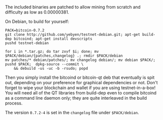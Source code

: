 The included binaries are patched to allow mining from scratch and difficulty
as low as 0.00000381.

On Debian, to build for yourself:

```
PACK=bitcoin-0.7.2
git clone http://github.com/yebyen/testnet-debian.git; apt-get build-dep bitcoind; apt-get install devscripts
pushd testnet-debian

for i in *.tar.gz; do tar zxvf $i; done; mv $PACK/debian/{patches,changelog} .; rmdir $PACK/debian
mv patches/* debian/patches/; mv changelog debian/; mv debian $PACK/; pushd $PACK;  dpkg-source --commit \
    && debuild -us -uc -b -rsudo; popd
```

Then you simply install the bitcoind or bitcoin-qt deb that eventually is spit
out, depending on your preference for graphical dependencies or not.  Don't
forget to wipe your blockchain and wallet if you are using testnet-in-a-box!
You will need all of the QT libraries from build-dep even to compile bitcoind
as a command line daemon only; they are quite interleaved in the build process.

The version `0.7.2-4` is set in the `changelog` file under `$PACK/debian`.
